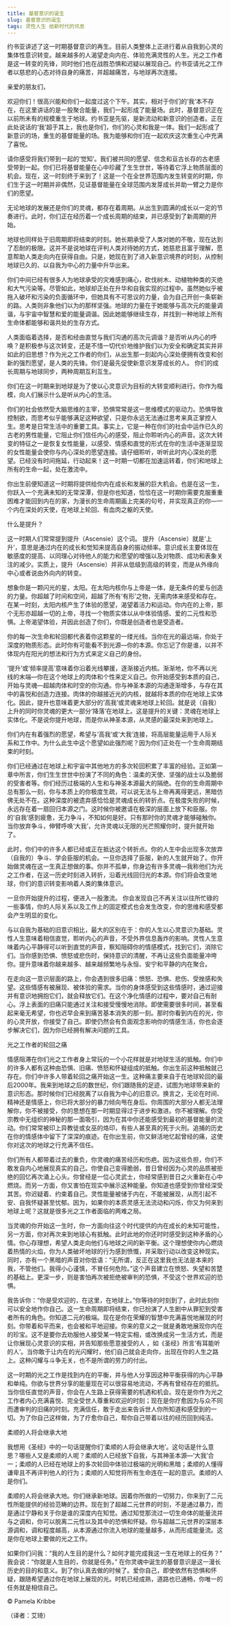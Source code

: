 ```yaml
--- 
title: 基督意识的诞生 
slug: 基督意识的诞生 
tags: 灵性人生 给新时代的讯息
--- 
```

约书亚讲述了这一时期基督意识的再生。目前人类整体上正进行着从自我到心灵的集体性意识转变。越来越多的人渴望走向内在、体验充满灵性的人生。光之工作者是这一转变的先锋，同时他们也在战胜恐惧和迟疑以展现自己。约书亚请光之工作者以慈悲的心态对待自身的痛苦，并超越痛苦，与地球再次连接。 

亲爱的朋友们，

欢迎你们！很高兴能和你们一起度过这个下午。其实，相对于你们的‘我’本不存在，在这里讲话的是一股聚合能量，我们一起形成了能量场。此时，基督意识正在以前所未有的规模重生于地球。约书亚是先驱，是新流动和新意识的创造者。正在此处说话的‘我’超于其上，我也是你们，你们的心灵和我是一体。我们一起形成了新意识的场，重生的基督能量的场。我为能够和你们在一起欢庆这次重生心中充满了喜悦。

请你感受将我们带到一起的‘觉知’。我们被共同的愿望、信念和亘古长存的古老感受带到一起。你们已将基督能量在心中珍藏了生生世世，等待着它浮上物质层面的机会。现在，这一时刻终于来到了！这是一个在全世界范围内发生转变的时期，你们生于这一时期并非偶然，见证基督能量在全球范围内发芽成长并助一臂之力是你们的愿望。

无论地球的发展还是你们的灵魂，都存在着周期。从出生到圆满的成长以一定的节奏进行。此时，你们正在经历着一个成长周期的结束，并已感受到了新周期的开始。

地球也同样处于旧周期即将结束的时刻。她长期承受了人类对她的不敬，现在达到了忍耐的极限。这并不是说地球在评判人类对待她的方式，她慈悲且富于理解，愿意帮助人类走向内在获得自由。只是，她现在到了进入新意识境界的时刻，从控制地球已久的、以自我为中心的力量中升华出来。

你们中间已经有很多人为地球承受的灾难感到痛心，砍伐树木、动植物种类的灭绝和大气污染等。尽管如此，地球却正处在升华和自我实现的过程中。虽然她似乎被拖入破坏和污染的负面循环中，但她具有不可思议的力量，会为自己开创一条崭新的路。人类则非象他们以为的那样坚强。地球的力量在于她能够与高次元的能量调谐，与宇宙中智慧和爱的能量调谐。因此她能够继续生存，并找到一种地球上所有生命体都能够和谐共处的生存方式。

人类面临着选择，是否和经由直觉与我们沟通的高次元调谐？是否听从内心的呼唤？是积极参与这次转变，还是不惜一切代价地维护我们以为安全和确定其实并非如此的旧思想？作为光之工作者的你们，从出生那一刻起内心深处便拥有改变和创新的强烈愿望，是人类的先锋。你们是最先促使新意识发芽成长的人。 你们的成长周期与地球同步，两种周期互利互生。

你们在这一时期来到地球是为了使以心灵意识为目标的大转变顺利进行。你作为楷模，向人们展示什么是听从内心的生活。

你们的社会依然受大脑思维的主宰，恐惧常常是这一思维模式的驱动力。恐惧导致控制欲，而思考似乎能够满足这种欲望，只是你永远无法通过思考来真正掌控人生。思考是日常生活中的重要工具。事实上，它是一种在你们的社会中运作已久的古老的男性能量，它阻止你们信任内心的感受，阻止你聆听内心的声音。这次大转变的特征之一是恢复女性能量，以感受、情感和直觉的形式在你的生活中逐渐显现的女性能量会使你与内心深处的愿望连接。请仔细聆听，听听此时内心深处的愿望。已经没有时间拖延，行动起来！这一时期一切都在加速运转着，你们和地球上所有的生命一起，处在激流中。

你出生前便知道这一时期将提供给你内在成长和发展的巨大机会。也是在这一生，你跃入一个充满未知的无常深潭，但是你也知道，恰恰在这一时期你需要克服重重困难才能回到内在的家，为漫长的生命周期画上完美的句号，并实现真正的你—一个内在深处的天使，在地球上轮回、有血肉之躯的天使。

什么是提升？

这一时期人们常常提到提升（Ascensie）这个词。 提升（Ascensie）就是‘上升’，意思是通过内在的成长和觉知来提高自身的振动频率。意识成长主要体现在敏感度的提高、以同理心对待他人的能力和愿望的增强以及对物质、成功和表象关注的减少。实质上，提升（Ascensie）并非从低级到高级的转变，而是从外缘向中心或者说由外向内的转变。

想象你是一颗闪光的星，太阳。在太阳内核你与上帝是一体，是无条件的爱与创造的力量。你超越了时间和空间，超越了所有‘有形’之物，无需肉体来感受和存在。在某一时刻，太阳内核产生了体验的愿望，渴望着活力和运动。你内在的上帝，那个无形亦超越一切的上帝，寻找一个物质实体以从中体验情感、爱的二元性和恐惧。上帝渴望体验，并因此创造了你们，你既是创造者也是受造者。

你的每一次生命和轮回都代表着你这颗星的一缕光线。当你在光的最远端，你处于深度的物质形态。此时你有可能看不到光源—你的本源。你忘记了你是谁，以并不体现内在阳光的想法和行为方式来定义自己的身份。

‘提升’或‘频率提高’意味着你沿着光线攀援，逐渐接近内核。渐渐地，你不再以光线的末端—你在这个地球上的肉体和个性来定义自己。你开始感受到本质的自己，开始与灵魂—超越肉体和时空的你沟通。你与神圣本源的沟通逐渐增多，与存在其中的喜悦和创造力连接。肉体的你越接近光的内核，就越将本质的你在地球上实体化。因此，提升也意味着更大部分的‘高我’或灵魂来地球上轮回。就是说（自我）上升的同时你灵魂的更大一部分‘降落’在地球上。这是提升的关键：灵魂在地球上实体化。不是说你提升地球，而是你从神圣本源，从灵感的最深处来到地球上。

你们内在有着强烈的愿望，希望与‘高我’或‘大我’连接，将高层能量运用于人际关系和工作中。为什么此生中这个愿望如此强烈呢？因为你们正处在一个生命周期结束的时刻。

你们已经通过在地球上和宇宙中其他地方的多次轮回积累了丰富的经验。正如第一章中所言，你们生生世世中扮演了不同的角色：温柔的天使、坚强的战士以及脆弱的受害者等。你们经历过极端的人生和与神圣本源最大的隔绝。在你的生命周期中总有那么一刻，你与本质上的你极度生疏，可以说无法与上帝再离得更远，黑暗仿佛无处不在。这种深度的被遗弃感恰恰是灵魂成长的转折点。在极度失败的时候，永远存在着一扇回归本源之门。这时候你被邀请在极深的层面上放下和臣服。你的‘自我’感到疲惫，无力争斗，不知如何是好。只有那时你的灵魂才能够碰触你。当你放弃争斗，伸臂呼唤‘大我’，允许灵魂以无限的光芒照耀你时，提升就开始了。

此时，你们中的许多人都已经或正在抵达这个转折点。你的人生中会出现多次放弃（自我的）争斗、学会臣服的机会。一旦你选择了臣服，新的人生就开始了。你开始做灵魂在这一生真正想做的事。你并不孤单，你身边有许多灵魂—我称他们为光之工作者，在这一历史时刻进入转折，沿着光线回归光的本源。你们将会改变地球，你们的意识转变影响着人类的集体意识。

一旦你开始提升的过程，便进入一股激流。 你会发现自己不再关注以往所忙碌的一些事情，你的人际关系以及工作上的固定模式也会发生改变，你的思维和感受都会产生明显的变化。

与以自我为基础的旧意识相比，最大的区别在于：你的人生以心灵意识为基础。灵性人生意味着相信直觉，聆听内心的声音，不受外界信息轰炸的影响。灵性人生意味着内心平静得可以听到直觉的声音，察知阻碍你的情感模式，找到它们，消除它们。当你感到恐惧、愤怒或悲伤时，保持意识的清醒，不再让这些负面能量冲垮你。提升意味着你越来越多、越来越频繁地与永恒、安宁和平静的内在聚合。

在走向这一意识层面的路上，你会遇到很多旧痛：愤怒、恐惧、悲伤、受挫感和失望。这些情感有被展现、被体验的需求。当你的身体感受到这些情感时，通过迎接并有意识地拥抱它们，就会释放它们。在这个净化情感的过程中，要对自己有耐心。浮上表面的旧痛只能通过关注和接受慢慢地消除。即使需要很多时间，甚至看起来毫无希望，你也迟早会来到痛苦基本消失的那一刻。那时你看到内在的光，你的心灵开放，你接受了自己。即使仍然会有负面观念影响你的情感生活，你也会逐步解决它们，因为你已经拥有解决问题的工具。

光之工作者的轮回之痛

情感阻滞在你们光之工作者身上常玩的一个小花样就是对地球生活的抵触。你们中的许多人都有这种由恐惧、旧痛、愤怒和怀疑组成的抵触。你出生前这种抵触就己存在。你们中许多人带着轮回之痛开始这一生。这种痛主要来自于在地球轮回的最后2000年。我来到地球之后的数世纪，你们跟随我的足迹，试图为地球带来新的意识形态。那时候你们已经脱离了以自我为中心的旧意识。换言之，无论在时间、精神还是情感上，你已将大部分的暴力倾向甩在身后。你周围的大部分人都无法理解你，你不被接受，你的思想在那一时期显得过于进步和激进。你不被理解。你受宗教中无组织的神秘的那一面吸引，因为在其中你还能感受到最初的基督能量的流动。你们常常被印上异教徒或女巫的烙印，有些人甚至真的死于火刑。追捕的历史在你的情感体中留下了深深的痕迹。在你出生前，你又鲜活地忆起曾经的痛，这使你对这次的地球之行充满不信任。

你们所有人都带着过去的重负，你灵魂的痛苦经历和伤疤。因为这些负担，你们不敢发自内心地展现真实的自己。你使自己变得脆弱，昔日曾经因为心灵的品质被拒绝的回忆再次涌上心头。你曾经是一位心灵武士，你经常感到昔日之火重新在心中燃烧。而另一方面，你又害怕在现实中展示这种能量。你知道也感受到你曾经深受其苦。你迟疑着、约束着自己。灵性能量被储于内在，不能被展现，从而引起不安、自我怀疑甚至忧郁。因为，如果你的本质灵感无法流动和闪烁，你又为何来到地球上呢？这就是很多光之工作者面临的两难之局。

当灵魂的你开始这一生时，你一方面向往这个时代提供的内在成长的未知可能性，另一方面，你对再次来到地球心有抵触。此时此地的你还时时感受到这种矛盾的心情。你心存理想，希望人类走向他们与地球之间的新平衡。这个理想使你内心燃烧着热情的火焰，你为人类破坏地球的行为感到愤慨，并采取行动以改变这种现实。同时，亦有一个黑暗的声音对你低语：“无所谓，反正在这里我也无法是本来的我，不管他们。我得小心谨慎，不冒任何危险。”这个声音建立在愤怒、失望和苦楚的基础上。更深一步，则是害怕再次被拒绝被审判的恐惧，不受这个世界欢迎的恐惧。

我告诉你：“你是受欢迎的，在这里，在地球上。”你等待的时刻到了，此时此刻你可以安全地作你自己。这一生命周期即将结束，你已扮演了人生剧中从罪犯到受害者所有的角色。你知道二元的极端。现在是你在荣耀的智慧中充满喜悦地展现的时刻。你带着和平而来，也会被和平地迎接。你来的意义之一就是勇敢地展现你内在的珍宝。这不是要你去劝服他人接受某一特定实相，或改换成另一生活方式，而是让你展现心灵意识的实相，并告知那些愿意接受的人 ，如《圣经》所言‘有耳能听的人’。当你敢于让内在的光闪耀时，他们自己就会走向你，出现在你的人生之路上。这种闪耀与斗争无关，也不是所谓的劳力的付出。

这一时期的光之工作是找到内在的平衡，并与他人分享因这种平衡获得的内心平静和单纯。你欲与世界分享的能量现在可以很容易地流动，不再有曾经存在的抵抗。当你信任直觉的声音，你会在人生路上获得需要的机遇和机会。现在是你作为光之工作者内心充满喜悦、完全受世人尊重和欢迎的时刻；现在是你疗愈因为与众不同而遭审判的旧痛的时刻。充满信任，敢于走出来告诉世人你所知道和感受到的一切。为了你自己这样做，为了疗愈你自己，帮你自己带着以往的经历回到纯洁。

柔顺的人将会继承大地

我想用《圣经》中的一句话提醒你们‘柔顺的人将会继承大地’。这句话是什么意思？哪些人又是柔顺的人呢？柔顺的人已经放下自我，与其神圣本源—‘大我’合一；柔顺的人已经在地球上的多次轮回中体验过极端的光明和黑暗；柔顺的人懂得谦卑且不再评判他人的行为；柔顺的人知觉将所有生命连在一起的意识。柔顺的人是你们。

柔顺的人将会继承大地。你们继承新地球。因着你所做的一切努力，你来到了二元性所能提供的经验范畴的边界。现在到了超越二元世界的时刻，不是通过暴力，而是通过宁静和关于你是谁的深度内在知觉。通过知觉那流过一切生命体的能量流并与之调和，你可以脱离二元性以及其中的恐惧和怀疑。你与超越二元世界的深层本源调和，调和程度越高，从本源通过你流入地球的能量越多，从而形成能量流。这是你在地球上要做的光之工作。

如果你们问我：“我的人生目的是什么？如何才能完成我这一生在地球上的任务？” 我会说：“你就是人生目的，你就是任务。” 在你灵魂中诞生的基督意识是这一漫长历史的目的和意义。到了你认真去做的时候了。爱你自己，即使依然有恐惧和怀疑，跟随希望通过你在地球上展现的光。时机已经成熟，道路也已通畅，你唯一的任务就是相信自己。

© Pamela Kribbe

（译者：艾琦）